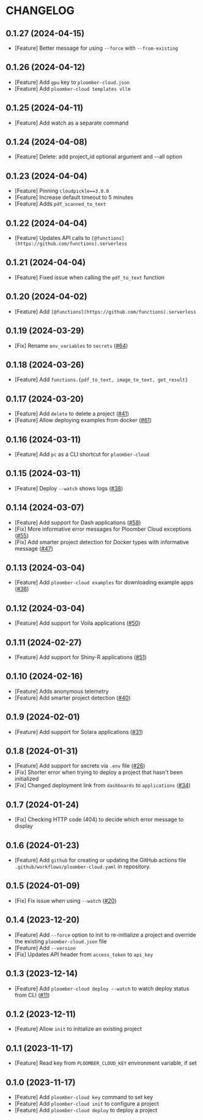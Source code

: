 # CHANGELOG

## 0.1.27 (2024-04-15)

- [Feature] Better message for using `--force` with `--from-existing`

## 0.1.26 (2024-04-12)

- [Feature] Add `gpu` key to `ploomber-cloud.json`
- [Feature] Add `ploomber-cloud templates vllm`

## 0.1.25 (2024-04-11)

- [Feature] Add watch as a separate command

## 0.1.24 (2024-04-08)

- [Feature] Delete: add project_id optional argument and --all option

## 0.1.23 (2024-04-04)

- [Feature] Pinning `cloudpickle==3.0.0`
- [Feature] Increase default timeout to 5 minutes
- [Feature] Adds `pdf_scanned_to_text`

## 0.1.22 (2024-04-04)

- [Feature] Updates API calls to `[@functions](https://github.com/functions).serverless`

## 0.1.21 (2024-04-04)

- [Feature] Fixed issue when calling the `pdf_to_text` function

## 0.1.20 (2024-04-02)

- [Feature] Add `[@functions](https://github.com/functions).serverless`

## 0.1.19 (2024-03-29)

- [Fix] Rename `env_variables` to `secrets` ([#64](https://github.com/ploomber/ploomber-cloud/issues/64))

## 0.1.18 (2024-03-26)

- [Feature] Add `functions.{pdf_to_text, image_to_text, get_result}`

## 0.1.17 (2024-03-20)

- [Feature] Add `delete` to delete a project ([#41](https://github.com/ploomber/ploomber-cloud/issues/41))
- [Feature] Allow deploying examples from docker ([#61](https://github.com/ploomber/ploomber-cloud/issues/61))

## 0.1.16 (2024-03-11)

- [Feature] Add `pc` as a CLI shortcut for `ploomber-cloud`

## 0.1.15 (2024-03-11)

- [Feature] Deploy `--watch` shows logs ([#38](https://github.com/ploomber/ploomber-cloud/issues/38))

## 0.1.14 (2024-03-07)

- [Feature] Add support for Dash applications ([#58](https://github.com/ploomber/ploomber-cloud/issues/58))
- [Fix] More informative error messages for Ploomber Cloud exceptions ([#55](https://github.com/ploomber/ploomber-cloud/issues/55))
- [Fix] Add smarter project detection for Docker types with informative message ([#47](https://github.com/ploomber/ploomber-cloud/issues/47))

## 0.1.13 (2024-03-04)

- [Feature] Add `ploomber-cloud examples` for downloading example apps ([#36](https://github.com/ploomber/ploomber-cloud/issues/36))

## 0.1.12 (2024-03-04)

- [Feature] Add support for Voila applications ([#50](https://github.com/ploomber/ploomber-cloud/issues/50))

## 0.1.11 (2024-02-27)

- [Feature] Add support for Shiny-R applications ([#51](https://github.com/ploomber/ploomber-cloud/issues/51))

## 0.1.10 (2024-02-16)

- [Feature] Adds anonymous telemetry
- [Feature] Add smarter project detection ([#40](https://github.com/ploomber/ploomber-cloud/issues/40))

## 0.1.9 (2024-02-01)

- [Feature] Add support for Solara applications ([#31](https://github.com/ploomber/ploomber-cloud/issues/31))

## 0.1.8 (2024-01-31)

- [Feature] Add support for secrets via `.env` file ([#26](https://github.com/ploomber/ploomber-cloud/issues/26))
- [Fix] Shorter error when trying to deploy a project that hasn't been initialized
- [Fix] Changed deployment link from `dashboards` to `applications` ([#34](https://github.com/ploomber/ploomber-cloud/issues/34))

## 0.1.7 (2024-01-24)

- [Fix] Checking HTTP code (404) to decide which error message to display

## 0.1.6 (2024-01-23)

- [Feature] Add `github` for creating or updating the GitHub actions file `.github/workflows/ploomber-cloud.yaml` in repository.

## 0.1.5 (2024-01-09)

- [Fix] Fix issue when using `--watch` ([#20](https://github.com/ploomber/ploomber-cloud/issues/20))

## 0.1.4 (2023-12-20)

- [Feature] Add `--force` option to init to re-initialize a project and override the existing `ploomber-cloud.json` file
- [Feature] Add `--version`
- [Fix] Updates API header from `access_token` to `api_key`

## 0.1.3 (2023-12-14)

- [Feature] Add `ploomber-cloud deploy --watch` to watch deploy status from CLI ([#11](https://github.com/ploomber/ploomber-cloud/issues/11))

## 0.1.2 (2023-12-11)

- [Feature] Allow `init` to initialize an existing project

## 0.1.1 (2023-11-17)

- [Feature] Read key from `PLOOMBER_CLOUD_KEY` environment variable, if set

## 0.1.0 (2023-11-17)

- [Feature] Add `ploomber-cloud key` command to set key
- [Feature] Add `ploomber-cloud init` to configure a project
- [Feature] Add `ploomber-cloud deploy` to deploy a project
